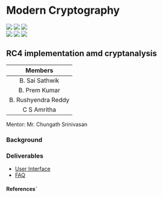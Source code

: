 # Modern Cryptography

![](https://img.shields.io/badge/Batch-22CYS-lightgreen) ![](https://img.shields.io/badge/UG-blue) ![](https://img.shields.io/badge/Subject-MC-blue) <br/>
![](https://img.shields.io/badge/Lecture-3-orange) ![](https://img.shields.io/badge/Tutorial-1-orange) ![](https://img.shields.io/badge/Credits-4-orange)

## RC4 implementation amd cryptanalysis

| Members | 
|:-------:|
| B. Sai Sathwik |
| B. Prem Kumar |
| B. Rushyendra Reddy | 
| C S Amritha | 


Mentor: Mr. Chungath Srinivasan

### Background



### Deliverables
- [User Interface](https://re-bin-d-22ucys.github.io/Modern-Cryptography/Project/Team_4/RC4%20Implementation%20and%20Cryptanalysis/templates)
- [FAQ]()


#### References`

